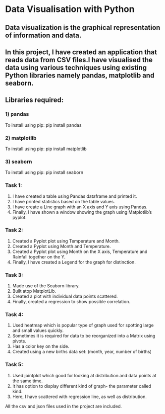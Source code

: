 # Data Visualisation with Python

## Data visualization is the graphical representation of information and data.
## In this project, I have created an application that reads data from CSV files.I have visualised the data using various techniques using existing Python libraries namely pandas, matplotlib and seaborn.

## Libraries required:
### 1) pandas
To install using pip: pip install pandas

### 2) matplotlib
To install using pip: pip install matplotlib

### 3) seaborn
To install using pip: pip install seaborn

### Task 1:
1) I have created a table using Pandas dataframe and printed it.
2) I have printed statistics based on the table values.
3) I have create a Line graph with an X axis and Y axis using Pandas.
4) Finally, I have shown a window showing the graph using Matplotlib’s pyplot.
 
### Task 2:
1) Created a Pyplot plot using Temperature and Month.
2) Created a Pyplot using Month and Temperature.
3) Created a Pyplot plot using Month on the X axis, Temperature and Rainfall together on the Y.
3) Finally, I have created a Legend for the graph for distinction.

### Task 3:
1) Made use of the Seaborn library.
2) Built atop MatplotLib.
3) Created a plot with individual data points scattered.
4) Finally, created a regression to show possible correlation.

### Task 4:
1) Used heatmap which is popular type of graph used for spotting large and small values quickly.
2) Sometimes it is required for data to be reorganized into a Matrix using pivots.
3) Has a color key on the side.
4) Created using a new births data set: (month, year, number of births)

### Task 5:
1) Used jointplot which good for looking at distribution and data points at the same time.
2) It has option to display different kind of graph- the parameter called kind.
3) Here, I have scattered with regression line, as well as distribution.

All the csv and json files used in the project are included.
 


